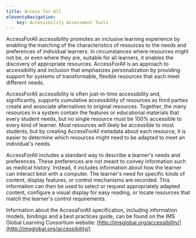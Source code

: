 ```yaml
---
title: Access for All
eleventyNavigation:
    key: Accessibility Assessment Tools
---
```

AccessForAll accessibility promotes an inclusive learning experience by enabling the matching of the characteristics of
resources to the needs and preferences of individual learners. In circumstances where resources might not be, or even
where they are, suitable for all learners, it enables the discovery of appropriate resources. AccessForAll is an
approach to accessibility and inclusion that emphasizes personalization by providing support for systems of
transformable, flexible resources that each meet different needs.

AccessForAll accessibility is often just-in-time accessibility and, significantly, supports cumulative accessibility of
resources as third parties create and associate alternatives to original resources. Together, the many resources in a
system contain the features or educational materials that every student needs, but no single resource must be 100%
accessible to every kind of learner. Most resources will likely be accessible to most students, but by creating
AccessForAll metadata about each resource, it is easier to determine which resources might need to be adapted to meet
an individual's needs.

AccessForAll includes a standard way to describe a learner's needs and preferences. These preferences are not meant to
convey information such as medical history. Instead, it includes information about how the learner can interact best
with a computer. The learner's need for specific kinds of content, display features, or control mechanisms are
recorded. This information can then be used to select or request appropriately adapted content, configure a visual
display for easy reading, or locate resources that match the learner's control requirements.

Information about the AccessForAll specification, including information models, bindings and a best practices guide,
can be found on the IMS Global Learning Consortium website: [http://imsglobal.org/accessibility/](http://imsglobal.org/accessibility/)
